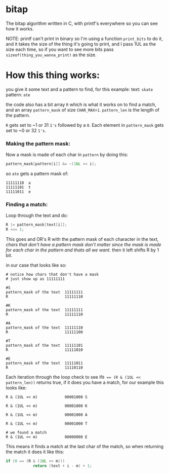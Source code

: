 # bitap
The bitap algorithm written in C, with printf's everywhere so you can see
how it works.

NOTE: printf can't print in binary so I'm using a function `print_bits` to do it,
      and it takes the size of the thing it's going to print, and I pass 1UL
      as the size each time, so if you want to see more bits pass 
      `sizeof(thing_you_wanna_print)` as the size.

# How this thing works:

you give it some text and a pattern to find, for this example:
text: `skate` pattern: `ate`

the code also has a bit array `R` which is what it works on to find a match,
and an array `pattern_mask` of size `CHAR_MAX+1`.
`pattern_len` is the length of the pattern.

`R` gets set to ~1 or 31 `1's` followed by a `0`.
Each element in `pattern_mask` gets set to ~0 or 32 `1's`.

### Making the pattern mask:

Now a mask is made of each char in `pattern` by doing this:
``` c
pattern_mask[pattern[i]] &= ~(1UL << i);
```

so `ate` gets a pattern mask of:
```
11111110  a
11111101  t
11111011  e
```
### Finding a match:

Loop through the text and do:

``` c
R |= pattern_mask[text[i]];
R <<= 1;
```

This goes and OR's R with the pattern mask of each character in the text,
*chars that don't have a pattern mask don't matter since the mask is made for
each char in the pattern and thats all we want.*
then it left shifts R by 1 bit.

in our case that looks like so:

```
# notice how chars that don't have a mask
# just show up as 11111111

#S
pattern_mask of the text  11111111
R                         11111110

#K
pattern_mask of the text  11111111
R                         11111110

#A
pattern_mask of the text  11111110
R                         11111100

#T
pattern_mask of the text  11111101
R                         11111010

#E
pattern_mask of the text  11111011
R                         11110110
```

Each iteration through the loop check to see if`0 == (R & (1UL << pattern_len))`
returns true, if it does you have a match, for our example this looks like:

```
R & (1UL << m)            00001000 S

R & (1UL << m)            00001000 K

R & (1UL << m)            00001000 A

R & (1UL << m)            00001000 T

# we found a match
R & (1UL << m)            00000000 E
```
This means it finds a match at the last char of the match, so when returning 
the match it does it like this:
``` c
if (0 == (R & (1UL << m)))
            return (text + i - m) + 1;
```